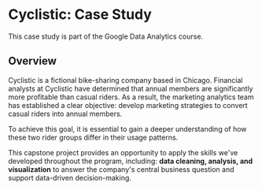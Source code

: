 # Cyclistic: Case Study
This case study is part of the Google Data Analytics course.


## Overview
Cyclistic is a fictional bike-sharing company based in Chicago. Financial analysts at Cyclistic have determined that annual members are significantly more profitable than casual riders. As a result, the marketing analytics team has established a clear objective: develop marketing strategies to convert casual riders into annual members.

To achieve this goal, it is essential to gain a deeper understanding of how these two rider groups differ in their usage patterns.

This capstone project provides an opportunity to apply the skills we've developed throughout the program, including: **data cleaning, analysis, and visualization**  to answer the company's central business question and support data-driven decision-making.



